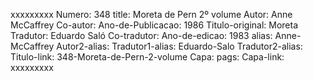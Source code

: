xxxxxxxxx
Numero: 348
title: Moreta de Pern 2º volume
Autor: Anne McCaffrey
Co-autor: 
Ano-de-Publicacao: 1986
Titulo-original: Moreta
Tradutor: Eduardo Saló
Co-tradutor: 
Ano-de-edicao: 1983
alias: Anne-McCaffrey
Autor2-alias: 
Tradutor1-alias: Eduardo-Salo
Tradutor2-alias: 
Titulo-link: 348-Moreta-de-Pern-2-volume
Capa: 
pags: 
Capa-link: 
xxxxxxxxx
